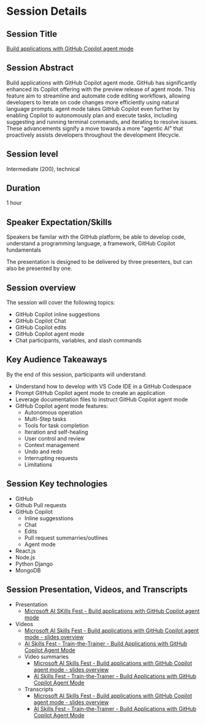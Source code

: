 # Session Details

## Session Title

[Build applications with GitHub Copilot agent mode](https://learn.microsoft.com/en-us/training/modules/github-copilot-agent-mod)

## Session Abstract

Build applications with GitHub Copilot agent mode. GitHub has significantly enhanced its Copilot offering with the preview release of agent mode. This feature aim to streamline and automate code editing workflows, allowing developers to iterate on code changes more efficiently using natural language prompts. agent mode takes GitHub Copilot even further by enabling Copilot to autonomously plan and execute tasks, including suggesting and running terminal commands, and iterating to resolve issues. These advancements signify a move towards a more "agentic AI" that proactively assists developers throughout the development lifecycle.

## Session level

Intermediate (200), technical

## Duration

1 hour

## Speaker Expectation/Skills

Speakers be familar with the GitHub platform, be able to develop code, understand a programming language, a framework,
GitHub Copilot fundamentals

The presentation is designed to be delivered by three presenters, but can also be presented by one.

## Session overview

The session will cover the following topics:

- GitHub Copilot inline suggestions
- GitHub Copilot Chat
- GitHub Copilot edits
- GitHub Copilot agent mode
- Chat participants, variables, and slash commands

## Key Audience Takeaways

By the end of this session, participants will understand:

- Understand how to develop with VS Code IDE in a GitHub Codespace
- Prompt GitHub Copilot agent mode to create an application
- Leverage documentation files to instruct GitHub Copilot agent mode
- GitHub Copilot agent mode features:​
  - Autonomous operation
  - Multi-Step tasks
  - Tools for task completion
  - Iteration and self-healing
  - User control and review
  - Context management
  - Undo and redo
  - Interrupting requests
  - Limitations

## Session Key technologies

- GitHub
- Github Pull requests
- GitHub Copilot
  - Inline suggesstions
  - Chat
  - Edits
  - Pull request summarries/outlines
  - Agent mode
- React.js
- Node.js
- Python Django
- MongoDB

## Session Presentation, Videos, and Transcripts

- Presentation
  - [Microsoft AI SKills Fest - Build applications with GitHub Copilot agent mode](../assets/build_applications_w_github_copilot/Microsoft%20AI%20SKills%20Fest%20-%20Build%20applications%20with%20GitHub%20Copilot%20agent%20mode.pptx)
- Videos
  - [Microsoft AI Skills Fest - Build applications with GitHub Copilot agent mode - slides overview](../assets/build_applications_w_github_copilot/Microsoft%20AI%20Skills%20Fest%20-%20Build%20applications%20with%20GitHub%20Copilot%20agent%20mode%20-%20slides%20overview.mp4)
  - [AI Skills Fest - Train-the-Trainer - Build Applications with GitHub Copilot Agent Mode](https://aka.ms/AAva08z)
  - Video summaries
    - [Microsoft AI Skills Fest - Build applications with GitHub Copilot agent mode - slides overview](../assets/build_applications_w_github_copilot/Microsoft%20AI%20Skills%20Fest%20-%20Build%20applications%20with%20GitHub%20Copilot%20agent%20mode%20-%20slides%20overview.pdf)
    - [AI Skills Fest - Train-the-Trainer - Build Applications with GitHub Copilot Agent Mode](../assets/build_applications_w_github_copilot/AI%20Skills%20Fest%20-%20Train-the-Trainer%20-%20Build%20Applications%20with%20GitHub%20Copilot%20Agent%20Mode.pdf)
  - Transcripts
    - [Microsoft AI Skills Fest - Build applications with GitHub Copilot agent mode - slides overview](../assets/build_applications_w_github_copilot/Microsoft%20AI%20Skills%20Fest%20-%20Build%20applications%20with%20GitHub%20Copilot%20agent%20mode%20-%20slides%20overview.srt)
    - [AI Skills Fest - Train-the-Trainer - Build Applications with GitHub Copilot Agent Mode](../assets/build_applications_w_github_copilot/AI%20Skills%20Fest%20-%20Train-the-Trainer%20-%20Build%20Applications%20with%20GitHub%20Copilot%20Agent%20Mode.srt)
